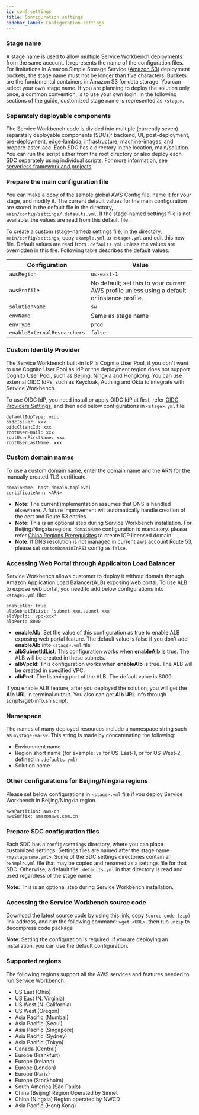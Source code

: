 ```yaml
---
id: conf-settings
title: Configuration settings
sidebar_label: Configuration settings
---
```

### Stage name

A stage name is used to allow multiple Service Workbench deployments from the same account. It represents the name of the configuration files. For limitations in Amazon Simple Storage Service ([Amazon S3](https://aws.amazon.com/s3/)) deployment buckets, the stage name must not be longer than five characters. Buckets are the fundamental containers in Amazon S3 for data storage.
You can select your own stage name. If you are planning to deploy the solution only once, a common convention, is to use your own login. In the following sections of the guide, customized stage name is represented as `<stage>`.

### Separately deployable components

The Service Workbench code is divided into multiple (currently seven) separately deployable components (SDCs): backend, UI, post-deployment, pre-deployment, edge-lambda, infrastructure, machine-images, and prepare-aster-acc. Each SDC has a directory in the location, main/solution. You can run the script either from the root directory or also deploy each SDC separately using individual scripts.  For more information, see  [serverless framework and projects](/installation_guide/components).

### Prepare the main configuration file

You can make a copy of the sample global AWS Config file, name it for your stage, and modify it. The current default values for the main configuration are stored in the default file in the directory, `main/config/settings/.defaults.yml`. If the stage-named settings file is not available, the values are read from this default file.

To create a custom (stage-named) settings file, in the directory, `main/config/settings`, copy `example.yml` to `<stage>.yml` and edit this new file. Default values are read from `.defaults.yml` unless the values are overridden in this file. Following table describes the default values: 

| Configuration      | Value | 
| ----------- | ----------- |
| `awsRegion`      | `us-east-1`       |
| `awsProfile`   | No default; set this to your current AWS profile unless using a default or instance profile.        |
| `solutionName`      | `sw`       |
| `envName`   | Same as stage name        |
| `envType`      | `prod`       |
| `enableExternalResearchers`   | `false`        |

### Custom Identity Provider
The Service Workbench built-in IdP is Cognito User Pool, if you don't want to use Cognito User Pool as IdP or the deployment region does not support Cognito User Pool, such as Beijing, Ningxia and Hongkong. You can use external OIDC IdPs, such as Keycloak, Authing and Okta to integrate with Service Workbench.

To use OIDC IdP, you need install or apply OIDC IdP at first, refer [OIDC Providers Settings](./oidc-providers), and then add below configurations in `<stage>.yml` file:
```
defaultIdpType: oidc
oidcIssuer: xxx
oidcClientId: xxx
rootUserEmail: xxx
rootUserFirstName: xxx
rootUserLastName: xxx
```

### Custom domain names

To use a custom domain name, enter the domain name and the ARN for the manually created TLS certificate.
```
domainName: host.domain.toplevel
certificateArn: <ARN>
```
* **Note**: The current implementation assumes that DNS is handled elsewhere. A future improvement will automatically handle creation of the cert and Route 53 entries.
* **Note**: This is an optional step during Service Workbench installation. For Beijing/Ningxia regions, `domainName` configuration is mandatory. please refer [China Regions Prerequisites](./china-prerequisites) to create ICP licensed domain.
* **Note**: If DNS resolution is not managed in current aws account Route 53, please set `customDomainInR53` config as `false`.

### Accessing Web Portal through Applicaiton Load Balancer

Service Workbench allows customer to deploy it without domain through Amazon Application Load Balancer(ALB) exposing web portal.
To use ALB to expose web portal, you need to add below configurations into `<stage>.yml` file:

```
enableAlb: true
albSubnetIdList: 'subnet-xxx,subnet-xxx'
albVpcId: 'vpc-xxx'
albPort: 8000
```
* **enableAlb**: Set the value of this configuration as true to enable ALB exposing web portal feature. The default value is false if you don't add **enableAlb** into `<stage>.yml` file
* **albSubnetIdList**: This configuration works when **enableAlb** is true. The ALB will be created in these subnets.
* **albVpcId**: This configuration works when **enableAlb** is true. The ALB will be created in specified VPC.
* **albPort**: The listening port of the ALB. The default value is 8000.

If you enable ALB feature, after you deployed the solution, you will get the **Alb URL** in terminal output. You also can get **Alb URL** info through scripts/get-info.sh script.

### Namespace

The names of many deployed resources include a namespace string such as `mystage-va-sw`. This string is made by concatenating the following:

+ Environment name
+ Region short name (for example: `va` for US-East-1, or for US-West-2, defined in `.defaults.yml`)
+ Solution name

### Other configurations for Beijing/Ningxia regions
Please set below configurations in `<stage>.yml` file if you deploy Service Workbench in Beijing/Ningxia region.

```
awsPartition: aws-cn
awsSuffix: amazonaws.com.cn
```

### Prepare SDC configuration files

Each SDC has a `config/settings` directory, where you can place customized settings. Settings files are named after the stage name `<mystagename.yml>`. Some of the SDC settings directories contain an `example.yml` file that may be copied and renamed as a settings file for that SDC. Otherwise, a default file `.defaults.yml` in that directory is read and used regardless of the stage name.

**Note**: This is an optional step during Service Workbench installation.

### Accessing the Service Workbench source code

Download the latest source code by using [this link](https://github.com/awslabs/service-workbench-on-aws-cn/tags), copy `Source code (zip)` link address, and run the following command: `wget <URL>`, then run `unzip` to decompress code package

**Note**: Setting the configuration is required. If you are deploying an installation, you can use the default configuration.

### Supported regions

The following regions support all the AWS services and features needed to run Service Workbench:
+ US East (Ohio)
+ US East (N. Virginia)
+ US West (N. California)
+ US West (Oregon)
+ Asia Pacific (Mumbai)
+ Asia Pacific (Seoul)
+ Asia Pacific (Singapore)
+ Asia Pacific (Sydney)
+ Asia Pacific (Tokyo)
+ Canada (Central)
+ Europe (Frankfurt)
+ Europe (Ireland)
+ Europe (London)
+ Europe (Paris)
+ Europe (Stockholm)
+ South America (São Paulo)
+ China (Beijing) Region Operated by Sinnet
+ China (Ningxia) Region operated by NWCD
+ Asia Pacific (Hong Kong)

